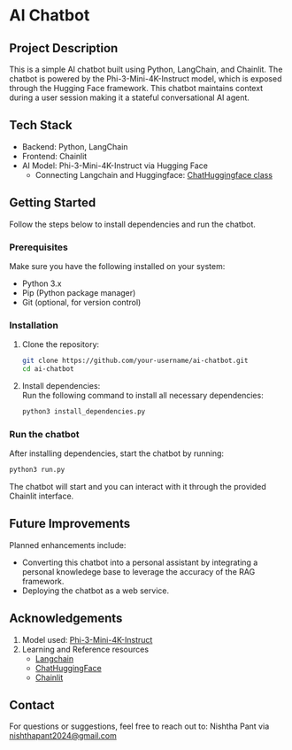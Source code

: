 # **AI Chatbot**

## Project Description
This is a simple AI chatbot built using Python, LangChain, and Chainlit. The chatbot is powered by the Phi-3-Mini-4K-Instruct model, which is exposed through the Hugging Face framework. This chatbot maintains context during a user session making it a stateful conversational AI agent.


## Tech Stack
- Backend: Python, LangChain
- Frontend: Chainlit
- AI Model: Phi-3-Mini-4K-Instruct via Hugging Face
   - Connecting Langchain and Huggingface: [ChatHuggingface class](https://python.langchain.com/api_reference/huggingface/chat_models/langchain_huggingface.chat_models.huggingface.ChatHuggingFace.html)


## Getting Started
Follow the steps below to install dependencies and run the chatbot.

### Prerequisites
Make sure you have the following installed on your system:
- Python 3.x
- Pip (Python package manager)
- Git (optional, for version control)

### Installation
1. Clone the repository:  
   ```bash
   git clone https://github.com/your-username/ai-chatbot.git
   cd ai-chatbot
   ```

2. Install dependencies:  
   Run the following command to install all necessary dependencies:  
   ```bash
   python3 install_dependencies.py
   ```

### Run the chatbot
After installing dependencies, start the chatbot by running:  

```bash
python3 run.py
```

The chatbot will start and you can interact with it through the provided Chainlit interface.


## Future Improvements
Planned enhancements include:
- Converting this chatbot into a personal assistant by integrating a personal knowledege base to leverage the accuracy of the RAG framework.
- Deploying the chatbot as a web service.  


## Acknowledgements
1. Model used: [Phi-3-Mini-4K-Instruct](https://huggingface.co/microsoft/Phi-3-mini-4k-instruct)
2. Learning and Reference resources
   - [Langchain](https://api.python.langchain.com/en/latest/langchain_api_reference.html)
   - [ChatHuggingFace](https://python.langchain.com/api_reference/huggingface/chat_models/langchain_huggingface.chat_models.huggingface.ChatHuggingFace.html)
   - [Chainlit](https://docs.chainlit.io/get-started/overview)


## Contact  
For questions or suggestions, feel free to reach out to:
Nishtha Pant via nishthapant2024@gmail.com